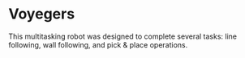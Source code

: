 # Voyegers
This multitasking robot was designed to complete several tasks: line following, wall following, and pick &amp; place operations.
